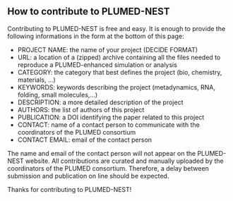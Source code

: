 How to contribute to PLUMED-NEST
-----------------------------
Contributing to PLUMED-NEST is free and easy. It is enough to provide the following
informations in the form at the bottom of this page:

* PROJECT NAME: the name of your project (DECIDE FORMAT)
* URL: a location of a (zipped) archive containing all the files needed to reproduce a PLUMED-enhanced simulation or analysis
* CATEGORY: the category that best defines the project (bio, chemistry, materials, ...)
* KEYWORDS: keywords describing the project (metadynamics, RNA, folding, small molecules,...)
* DESCRIPTION: a more detailed description of the project
* AUTHORS: the list of authors of this project
* PUBLICATION: a DOI identifying the paper related to this project
* CONTACT: name of a contact person to communicate with the coordinators of the PLUMED consortium
* CONTACT EMAIL: email of the contact person

The name and email of the contact person will not appear on the PLUMED-NEST website.
All contributions are curated and manually uploaded by the coordinators of the PLUMED consortium.
Therefore, a delay between submission and publication on line should be expected.

Thanks for contributing to PLUMED-NEST!
